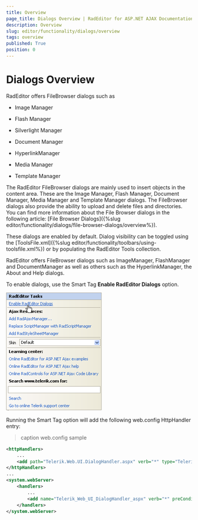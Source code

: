 ```yaml
---
title: Overview
page_title: Dialogs Overview | RadEditor for ASP.NET AJAX Documentation
description: Overview
slug: editor/functionality/dialogs/overview
tags: overview
published: True
position: 0
---
```


# Dialogs Overview

RadEditor offers FileBrowser dialogs such as

* Image Manager

* Flash Manager

* Silverlight Manager

* Document Manager

* HyperlinkManager

* Media Manager

* Template Manager

The RadEditor FileBrowser dialogs are mainly used to insert objects in the content area. These are the Image Manager, Flash Manager, Document Manager, Media Manager and Template Manager dialogs. The FileBrowser dialogs also provide the ability to upload and delete files and directories. You can find more information about the File Browser dialogs in the following article: [File Browser Dialogs]({%slug editor/functionality/dialogs/file-browser-dialogs/overview%}).

These dialogs are enabled by default. Dialog visibility can be toggled using the [ToolsFile.xml]({%slug editor/functionality/toolbars/using-toolsfile.xml%}) or by populating the RadEditor Tools collection.

RadEditor offers FileBrowser dialogs such as ImageManager, FlashManager and DocumentManager as well as others such as the HyperlinkManager, the About and Help dialogs.

To enable dialogs, use the Smart Tag **Enable RadEditor Dialogs** option.

![](images/editor-ataglance001.png)

Running the Smart Tag option will add the following web.config HttpHandler entry:

>caption web.config sample

````XML
<httpHandlers>  
	...  
	<add path="Telerik.Web.UI.DialogHandler.aspx" verb="*" type="Telerik.Web.UI.DialogHandler" validate="false" />
</httpHandlers>
...
<system.webServer>    
	<handlers>      
		...      
		<add name="Telerik_Web_UI_DialogHandler_aspx" verb="*" preCondition="integratedMode" path="Telerik.Web.UI.DialogHandler.aspx" type="Telerik.Web.UI.DialogHandler" />    
	</handlers>  
</system.webServer>
````


